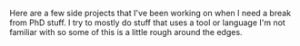 Here are a few side projects that I've been working on when I need a break from PhD stuff. I try to mostly do stuff that uses a tool or language I'm not familiar with so some of this is a little rough around the edges.
